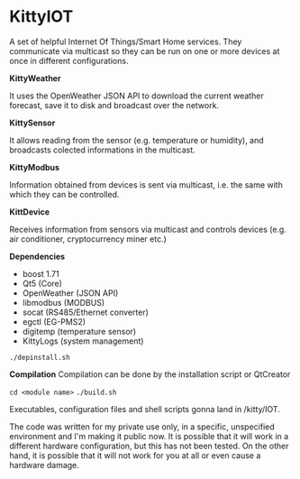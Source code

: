 # KittyIOT

A set of helpful Internet Of Things/Smart Home services. They communicate via multicast so they can be run on one or more devices at once in different configurations.

**KittyWeather**

It uses the OpenWeather JSON API to download the current weather forecast, save it to disk and broadcast over the network.

**KittySensor**

It allows reading from the sensor (e.g. temperature or humidity), and broadcasts colected informations in the multicast.

**KittyModbus**

Information obtained from devices is sent via multicast, i.e. the same with which they can be controlled.

**KittDevice**

Receives information from sensors via multicast and controls devices (e.g. air conditioner, cryptocurrency miner etc.)


**Dependencies**
* boost 1.71
* Qt5 (Core)
* OpenWeather (JSON API)
* libmodbus (MODBUS)
* socat (RS485/Ethernet converter)
* egctl (EG-PMS2)
* digitemp (temperature sensor)
* KittyLogs (system management)

`./depinstall.sh`

**Compilation**
Compilation can be done by the installation script or QtCreator


`cd <module name>`
`./build.sh`

Executables, configuration files and shell scripts gonna land in /kitty/IOT.


The code was written for my private use only, in a specific, unspecified environment and I'm making it public now. It is possible that it will work in a different hardware configuration, but this has not been tested. On the other hand, it is possible that it will not work for you at all or even cause a hardware damage.
